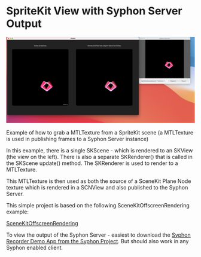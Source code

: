 # SpriteKit View with Syphon Server Output

![Screenshot](https://raw.githubusercontent.com/AllOneWord-Dev/MTLTexture-from-SKView-with-Syphon/main/docs/screenshot.png)


Example of how to grab a MTLTexture from a SpriteKit scene (a MTLTexture is used in publishing frames to a Syphon Server instance)

In this example, there is a single SKScene - which is rendered to an SKView (the view on the left). There is also a separate SKRenderer() that is called in the SKScene update() method. The SKRenderer is used to render to a MTLTexture.

This MTLTexture is then used as both the source of a SceneKit Plane Node texture which is rendered in a SCNView and also published to the Syphon Server.

This simple project is based on the following SceneKitOffscreenRendering example:

[SceneKitOffscreenRendering](https://github.com/lachlanhurst/SceneKitOffscreenRendering)

To view the output of the Syphon Server - easiest to download the [Syphon Recorder Demo App from the Syphon Project](https://syphon.github.io/recorder). But should also work in any Syphon enabled client.
